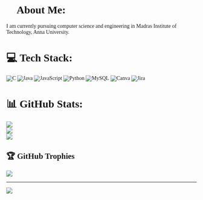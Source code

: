 <div style="font-family: 'Bookman Antiqua', serif;">

# 💫 About Me:
I am currently pursuing computer science and engineering in Madras Institute of Technology, Anna University.

# 💻 Tech Stack:
![C](https://img.shields.io/badge/c-%2300599C.svg?style=plastic&logo=c&logoColor=white) 
![Java](https://img.shields.io/badge/java-%23ED8B00.svg?style=plastic&logo=openjdk&logoColor=white) 
![JavaScript](https://img.shields.io/badge/javascript-%23323330.svg?style=plastic&logo=javascript&logoColor=%23F7DF1E) 
![Python](https://img.shields.io/badge/python-3670A0?style=plastic&logo=python&logoColor=ffdd54) 
![MySQL](https://img.shields.io/badge/mysql-4479A1.svg?style=plastic&logo=mysql&logoColor=white) 
![Canva](https://img.shields.io/badge/Canva-%2300C4CC.svg?style=plastic&logo=Canva&logoColor=white) 
![Jira](https://img.shields.io/badge/jira-%230A0FFF.svg?style=plastic&logo=jira&logoColor=white)

# 📊 GitHub Stats:
![](https://github-readme-stats.vercel.app/api?username=Afiza2707&theme=nightowl&hide_border=false&include_all_commits=true&count_private=false)<br/>
![](https://github-readme-streak-stats.herokuapp.com/?user=Afiza2707&theme=nightowl&hide_border=false)<br/>
![](https://github-readme-stats.vercel.app/api/top-langs/?username=Afiza2707&theme=nightowl&hide_border=false&include_all_commits=true&count_private=false&layout=compact)

## 🏆 GitHub Trophies
![](https://github-profile-trophy.vercel.app/?username=Afiza2707&theme=radical&no-frame=false&no-bg=true&margin-w=4)

---
[![](https://visitcount.itsvg.in/api?id=Afiza2707&icon=1&color=11)](https://visitcount.itsvg.in)

</div>
